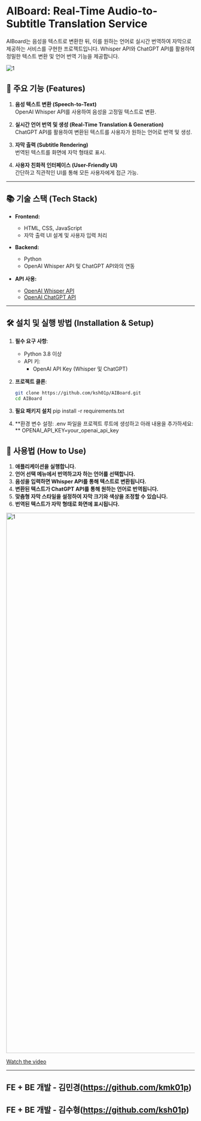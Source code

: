 # AIBoard: Real-Time Audio-to-Subtitle Translation Service

AIBoard는 음성을 텍스트로 변환한 뒤, 이를 원하는 언어로 실시간 번역하여 자막으로 제공하는 서비스를 구현한 프로젝트입니다. Whisper API와 ChatGPT API를 활용하여 정밀한 텍스트 변환 및 언어 번역 기능을 제공합니다.

![1](https://github.com/user-attachments/assets/fe2aadbd-f54c-4aa4-abad-3d3787c679ec)


## 🚀 주요 기능 (Features)

1. **음성 텍스트 변환 (Speech-to-Text)**  
   OpenAI Whisper API를 사용하여 음성을 고정밀 텍스트로 변환.

2. **실시간 언어 번역 및 생성 (Real-Time Translation & Generation)**  
   ChatGPT API를 활용하여 변환된 텍스트를 사용자가 원하는 언어로 번역 및 생성.

3. **자막 출력 (Subtitle Rendering)**  
   번역된 텍스트를 화면에 자막 형태로 표시.

4. **사용자 친화적 인터페이스 (User-Friendly UI)**  
   간단하고 직관적인 UI를 통해 모든 사용자에게 접근 가능.

---

## 📚 기술 스택 (Tech Stack)

- **Frontend:**  
  - HTML, CSS, JavaScript
  - 자막 출력 UI 설계 및 사용자 입력 처리

- **Backend:**  
  - Python
  - OpenAI Whisper API 및 ChatGPT API와의 연동

- **API 사용:**  
  - [OpenAI Whisper API](https://openai.com/whisper)
  - [OpenAI ChatGPT API](https://openai.com/chatgpt)

---

## 🛠️ 설치 및 실행 방법 (Installation & Setup)

1. **필수 요구 사항**:
   - Python 3.8 이상
   - API 키:
     - OpenAI API Key (Whisper 및 ChatGPT)

2. **프로젝트 클론**:
   ```bash
   git clone https://github.com/ksh01p/AIBoard.git
   cd AIBoard
3. **필요 패키지 설치**
   pip install -r requirements.txt
4. **환경 변수 설정: .env 파일을 프로젝트 루트에 생성하고 아래 내용을 추가하세요: **
   OPENAI_API_KEY=your_openai_api_key
   
## 🌟 사용법 (How to Use)
1. **애플리케이션을 실행합니다.**
2. **언어 선택 메뉴에서 번역하고자 하는 언어를 선택합니다.**
3. **음성을 입력하면 Whisper API를 통해 텍스트로 변환됩니다.**
4. **변환된 텍스트가 ChatGPT API를 통해 원하는 언어로 번역됩니다.**
5. **맞춤형 자막 스타일을 설정하여 자막 크기와 색상을 조정할 수 있습니다.**
6. **번역된 텍스트가 자막 형태로 화면에 표시됩니다.**


<img width="1440" alt="1" src="https://github.com/user-attachments/assets/afdc3e6e-8a70-4148-b8ae-07bdfc3a4b02">

[Watch the video](https://youtu.be/3OSxXfjrh8c)

---
## FE + BE 개발 - 김민경(https://github.com/kmk01p)
## FE + BE 개발 - 김수형(https://github.com/ksh01p)

   
